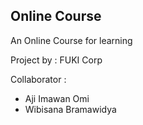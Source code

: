 ## Online Course 

An Online Course for learning


Project by : FUKI Corp 

Collaborator : 
- Aji Imawan Omi 
- Wibisana Bramawidya
